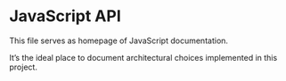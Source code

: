 JavaScript API
===============================================================================

This file serves as homepage of JavaScript documentation.

It’s the ideal place to document architectural choices implemented in this project.
